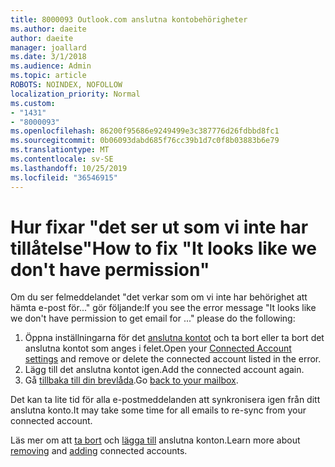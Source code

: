 ```yaml
---
title: 8000093 Outlook.com anslutna kontobehörigheter
ms.author: daeite
author: daeite
manager: joallard
ms.date: 3/1/2018
ms.audience: Admin
ms.topic: article
ROBOTS: NOINDEX, NOFOLLOW
localization_priority: Normal
ms.custom:
- "1431"
- "8000093"
ms.openlocfilehash: 86200f95686e9249499e3c387776d26fdbbd8fc1
ms.sourcegitcommit: 0b06093dabd685f76cc39b1d7c0f8b03883b6e79
ms.translationtype: MT
ms.contentlocale: sv-SE
ms.lasthandoff: 10/25/2019
ms.locfileid: "36546915"
---
```

# <a name="how-to-fix-it-looks-like-we-dont-have-permission"></a><span data-ttu-id="b69f6-102">Hur fixar "det ser ut som vi inte har tillåtelse"</span><span class="sxs-lookup"><span data-stu-id="b69f6-102">How to fix "It looks like we don't have permission"</span></span>

<span data-ttu-id="b69f6-103">Om du ser felmeddelandet "det verkar som om vi inte har behörighet att hämta e-post för..." gör följande:</span><span class="sxs-lookup"><span data-stu-id="b69f6-103">If you see the error message "It looks like we don't have permission to get email for ..." please do the following:</span></span>

1. <span data-ttu-id="b69f6-104">Öppna inställningarna för det [anslutna kontot](https://outlook.live.com/mail/options/mail/accounts) och ta bort eller ta bort det anslutna kontot som anges i felet.</span><span class="sxs-lookup"><span data-stu-id="b69f6-104">Open your [Connected Account settings](https://outlook.live.com/mail/options/mail/accounts) and remove or delete the connected account listed in the error.</span></span>
2. <span data-ttu-id="b69f6-105">Lägg till det anslutna kontot igen.</span><span class="sxs-lookup"><span data-stu-id="b69f6-105">Add the connected account again.</span></span>
3. <span data-ttu-id="b69f6-106">Gå [tillbaka till din brevlåda](https://outlook.live.com/mail/inbox).</span><span class="sxs-lookup"><span data-stu-id="b69f6-106">Go [back to your mailbox](https://outlook.live.com/mail/inbox).</span></span>

<span data-ttu-id="b69f6-107">Det kan ta lite tid för alla e-postmeddelanden att synkronisera igen från ditt anslutna konto.</span><span class="sxs-lookup"><span data-stu-id="b69f6-107">It may take some time for all emails to re-sync from your connected account.</span></span>

<span data-ttu-id="b69f6-108">Läs mer om att [ta bort](https://support.office.com/article/0b9a6b95-ff1b-46c1-bf60-d6b3b82c5ac8?wt.mc_id=Office_Outlook_com_Alchemy) och [lägga till](https://support.office.com/article/c5224df4-5885-4e79-91ba-523aa743f0ba?wt.mc_id=Office_Outlook_com_Alchemy) anslutna konton.</span><span class="sxs-lookup"><span data-stu-id="b69f6-108">Learn more about [removing](https://support.office.com/article/0b9a6b95-ff1b-46c1-bf60-d6b3b82c5ac8?wt.mc_id=Office_Outlook_com_Alchemy) and [adding](https://support.office.com/article/c5224df4-5885-4e79-91ba-523aa743f0ba?wt.mc_id=Office_Outlook_com_Alchemy) connected accounts.</span></span>